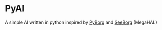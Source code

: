 # PyAI
A simple AI written in python inspired by [PyBorg](https://github.com/PyBorg/PyBorg) and [SeeBorg](https://github.com/hmage/seeborg) (MegaHAL)
